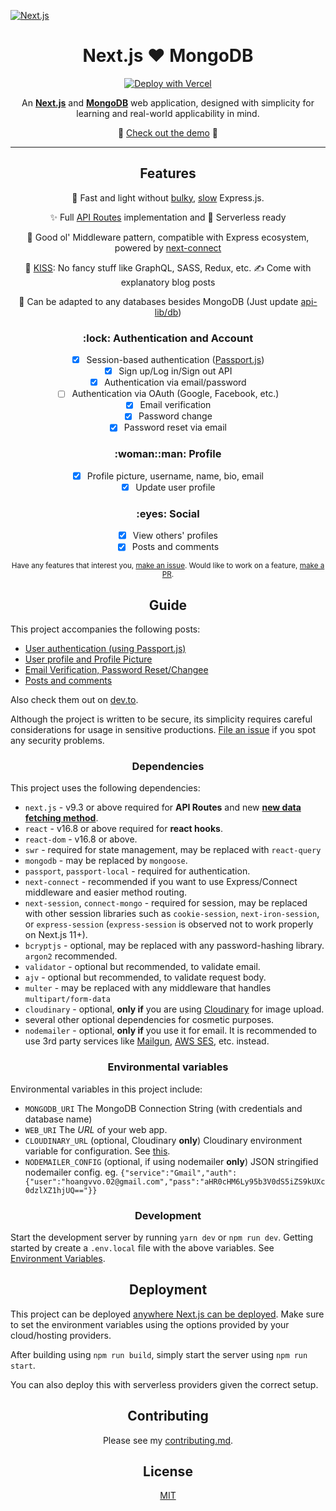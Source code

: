 [![Next.js](https://assets.zeit.co/image/upload/v1538361091/repositories/next-js/next-js.png)](https://nextjs.org)

<h1 align="center">Next.js ❤️ MongoDB</h1>

<div align="center">
  
[![Deploy with Vercel](https://vercel.com/button)](https://vercel.com/new/clone?repository-url=https%3A%2F%2Fgithub.com%2Fhoangvvo%2Fnextjs-mongodb-app&env=MONGODB_URI,CLOUDINARY_URL,NODEMAILER_CONFIG,WEB_URI&envDescription=Environment%20Variables&envLink=https%3A%2F%2Fgithub.com%2Fhoangvvo%2Fnextjs-mongodb-app%23environmental-variables&demo-title=nextjs-mongodb-app%20demo&demo-description=A%20demo%20deployed%20on%20Vercel&demo-url=https%3A%2F%2Fnextjs-mongodb.vercel.app%2F)

An [**Next.js**](https://github.com/zeit/next.js/) and [**MongoDB**](https://www.mongodb.com/) web application, designed with simplicity for learning and real-world applicability in mind.

:rocket: [Check out the demo](https://nextjs-mongodb.vercel.app/) :rocket:

</div>

---

<h2 align="center">Features</h2>

<div align="center">

🐇 Fast and light without [bulky](https://bundlephobia.com/result?p=express@4.17.1), [slow](https://github.com/fastify/benchmarks#benchmarks) Express.js.

✨ Full [API Routes](https://nextjs.org/blog/next-9#api-routes) implementation and 👻 Serverless ready

🤠 Good ol' Middleware pattern, compatible with Express ecosystem, powered by [next-connect](https://github.com/hoangvvo/next-connect)

💋 [KISS](https://en.wikipedia.org/wiki/KISS_principle): No fancy stuff like GraphQL, SASS, Redux, etc.
✍️ Come with explanatory blog posts

📙 Can be adapted to any databases besides MongoDB (Just update [api-lib/db](src/api-lib/db))

</div>

<h3 align="center">:lock: Authentication and Account</h3>

<div align="center">

-   [x] Session-based authentication ([Passport.js](https://github.com/jaredhanson/passport))
-   [x] Sign up/Log in/Sign out API
-   [x] Authentication via email/password
-   [ ] Authentication via OAuth (Google, Facebook, etc.)
-   [x] Email verification
-   [x] Password change
-   [x] Password reset via email

</div>

<h3 align="center">:woman::man: Profile</h3>

<div align="center">

-   [x] Profile picture, username, name, bio, email
-   [x] Update user profile

</div>

<h3 align="center">:eyes: Social</h3>

<div align="center">

-   [x] View others' profiles
-   [x] Posts and comments

</div>

<div align="center">
  
<sup>Have any features that interest you, [make an issue](https://github.com/hoangvvo/nextjs-mongodb-app/issues). Would like to work on a feature, [make a PR](https://github.com/hoangvvo/nextjs-mongodb-app/pulls).<sup>
  
</div>

<h2 align="center">Guide</h2>

This project accompanies the following posts:

-   [User authentication (using Passport.js)](https://hoangvvo.com/blog/next-js-and-mongodb-app-1)
-   [User profile and Profile Picture](https://hoangvvo.com/blog/next-js-and-mongodb-app-2)
-   [Email Verification, Password Reset/Changee](https://hoangvvo.com/blog/next-js-and-mongodb-app-3)
-   [Posts and comments](https://hoangvvo.com/blog/next-js-and-mongodb-app-4)

Also check them out on [dev.to](https://dev.to/hoangvvo).

Although the project is written to be secure, its simplicity requires careful considerations for usage in sensitive productions. [File an issue](https://github.com/hoangvvo/nextjs-mongodb-app/issues/new/choose) if you spot any security problems.

<h3 align="center">Dependencies</h3>

This project uses the following dependencies:

-   `next.js` - v9.3 or above required for **API Routes** and new [**new data fetching method**](https://nextjs.org/docs/basic-features/data-fetching#getserversideprops-server-side-rendering).
-   `react` - v16.8 or above required for **react hooks**.
-   `react-dom` - v16.8 or above.
-   `swr` - required for state management, may be replaced with `react-query`
-   `mongodb` - may be replaced by `mongoose`.
-   `passport`, `passport-local` - required for authentication.
-   `next-connect` - recommended if you want to use Express/Connect middleware and easier method routing.
-   `next-session`, `connect-mongo` - required for session, may be replaced with other session libraries such as `cookie-session`, `next-iron-session`, or `express-session` (`express-session` is observed not to work properly on Next.js 11+).
-   `bcryptjs` - optional, may be replaced with any password-hashing library. `argon2` recommended.
-   `validator` - optional but recommended, to validate email.
-   `ajv` - optional but recommended, to validate request body.
-   `multer` - may be replaced with any middleware that handles `multipart/form-data`
-   `cloudinary` - optional, **only if** you are using [Cloudinary](https://cloudinary.com) for image upload.
-   several other optional dependencies for cosmetic purposes.
-   `nodemailer` - optional, **only if** you use it for email. It is recommended to use 3rd party services like [Mailgun](https://www.mailgun.com/), [AWS SES](https://aws.amazon.com/ses/), etc. instead.

<h3 align="center">Environmental variables</h3>

Environmental variables in this project include:

-   `MONGODB_URI` The MongoDB Connection String (with credentials and database name)
-   `WEB_URI` The _URL_ of your web app.
-   `CLOUDINARY_URL` (optional, Cloudinary **only**) Cloudinary environment variable for configuration. See [this](https://cloudinary.com/documentation/node_integration#configuration).
-   `NODEMAILER_CONFIG` (optional, if using nodemailer **only**) JSON stringified nodemailer config. eg. `{"service":"Gmail","auth":{"user":"hoangvvo.02@gmail.com","pass":"aHR0cHM6Ly95b3V0dS5iZS9kUXc0dzlXZ1hjUQ=="}}`

<h3 align="center">Development</h3>

Start the development server by running `yarn dev` or `npm run dev`. Getting started by create a `.env.local` file with the above variables. See [Environment Variables](https://nextjs.org/docs/basic-features/environment-variables).

<h2 align="center">Deployment</h2>

This project can be deployed [anywhere Next.js can be deployed](https://nextjs.org/docs/deployment). Make sure to set the environment variables using the options provided by your cloud/hosting providers.

After building using `npm run build`, simply start the server using `npm run start`.

You can also deploy this with serverless providers given the correct setup.

<h2 align="center">Contributing</h2>

<div align="center">
  
Please see my [contributing.md](CONTRIBUTING.md).

</div>

<h2 align="center">
  License
</h2>

<div align="center">
  
  [MIT](LICENSE)
  
</div>
